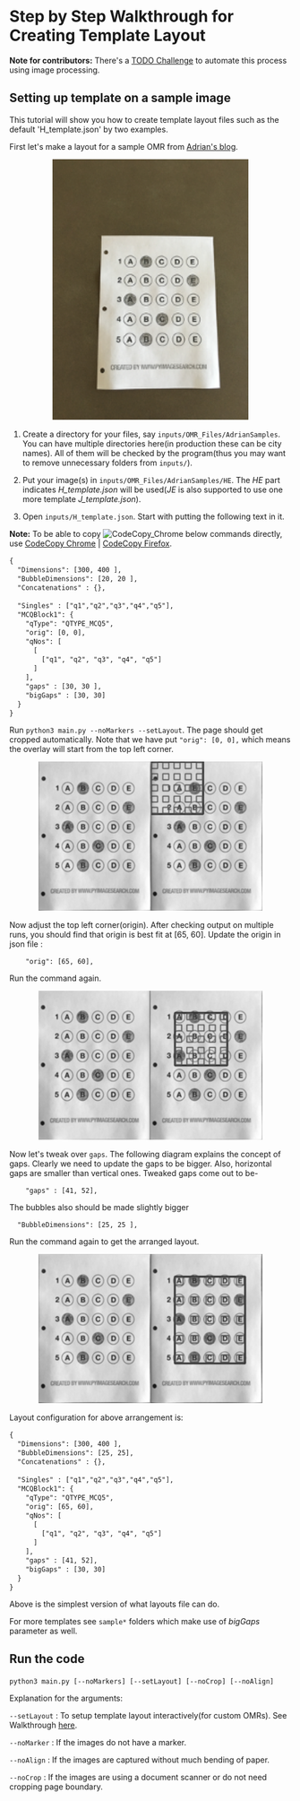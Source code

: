 # Step by Step Walkthrough for Creating Template Layout
**Note for contributors:** There's a [TODO Challenge](./TODOs) to automate this process using image processing. 

## Setting up template on a sample image
This tutorial will show you how to create template layout files such as the default 'H_template.json' by two examples.

<!-- TODO explain directory structure here -->

First let's make a layout for a sample OMR from [Adrian's blog](https://pyimagesearch.com/2016/10/03/bubble-sheet-multiple-choice-scanner-and-test-grader-using-omr-python-and-opencv/).
<!-- image here -->
<p align="center">
  <img alt="Adrian OMR" width="350" src="./images/AdrianSample/HE/adrian_omr.png">
</p>

1. Create a directory for your files, say `inputs/OMR_Files/AdrianSamples`. You can have multiple directories here(in production these can be city names). All of them will be checked by the program(thus you may want to remove unnecessary folders from `inputs/`).

2. Put your image(s) in `inputs/OMR_Files/AdrianSamples/HE`. The *HE* part indicates *H_template.json* will be used(*JE* is also supported to use one more template *J_template.json*).

3. Open `inputs/H_template.json`. 
Start with putting the following text in it.

**Note:** To be able to copy <span><img alt="CodeCopy_Chrome" height="20" src="https://upload.wikimedia.org/wikipedia/commons/thumb/9/91/Octicons-clippy.svg/200px-Octicons-clippy.svg.png"></span> below commands directly, use [CodeCopy Chrome](https://chrome.google.com/webstore/detail/codecopy/fkbfebkcoelajmhanocgppanfoojcdmg) | [CodeCopy Firefox](https://addons.mozilla.org/en-US/firefox/addon/codecopy/).

```
{
  "Dimensions": [300, 400 ],
  "BubbleDimensions": [20, 20 ],
  "Concatenations" : {},
  
  "Singles" : ["q1","q2","q3","q4","q5"],
  "MCQBlock1": {
    "qType": "QTYPE_MCQ5",
    "orig": [0, 0],
    "qNos": [
      [
        ["q1", "q2", "q3", "q4", "q5"]
      ]
    ],  
    "gaps" : [30, 30 ],
    "bigGaps" : [30, 30]
  }
}
```

Run `python3 main.py --noMarkers --setLayout`. The page should get cropped automatically.
Note that we have put `"orig": [0, 0],` which means the overlay will start from the top left corner.
<!-- Put initial layout here -->
<p align="center">
  <img alt="Initial Layout" width="400" src="./images/initial_layout.png">
</p>
Now adjust the top left corner(origin). After checking output on multiple runs, you should find that origin is best fit at [65, 60]. Update the origin in json file : 

```
    "orig": [65, 60],
```
Run the command again.
<!-- Put origin_step here -->
<p align="center">
  <img alt="Origin Step" width="400" src="./images/origin_step.png">
</p>

Now let's tweak over `gaps`. The following diagram explains the concept of gaps. 
Clearly we need to update the gaps to be bigger. Also, horizontal gaps are smaller than vertical ones. Tweaked gaps come out to be- 
```
    "gaps" : [41, 52],
```
The bubbles also should be made slightly bigger
```
  "BubbleDimensions": [25, 25 ],
```
Run the command again to get the arranged layout.
<!-- put final_layout here -->
<p align="center">
  <img alt="Final Layout" width="400" src="./images/final_layout.png">
</p>

Layout configuration for above arrangement is:
```
{
  "Dimensions": [300, 400 ],
  "BubbleDimensions": [25, 25],
  "Concatenations" : {},
  
  "Singles" : ["q1","q2","q3","q4","q5"],
  "MCQBlock1": {
    "qType": "QTYPE_MCQ5",
    "orig": [65, 60],
    "qNos": [
      [
        ["q1", "q2", "q3", "q4", "q5"]
      ]
    ],  
    "gaps" : [41, 52],
    "bigGaps" : [30, 30]
  }
}
```
Above is the simplest version of what layouts file can do. 

For more templates see `sample*` folders which make use of *bigGaps* parameter as well.
<!-- 
	4. Put marker crop(If any) at `inputs/omr_marker.jpg`. Adjust templ_scale_fac in globals.py 
-->

<!-- bummer: do not change the header text as it's linked -->
## Run the code

`python3 main.py [--noMarkers] [--setLayout] [--noCrop] [--noAlign]` 

Explanation for the arguments:

`--setLayout` : To setup template layout interactively(for custom OMRs). See Walkthrough [here](https://github.com/Udayraj123/OMRChecker/wiki/User-Guide).

`--noMarker` : If the images do not have a marker.

`--noAlign` : If the images are captured without much bending of paper.
<!-- explanatory image here -->
`--noCrop` : If the images are using a document scanner or do not need cropping page boundary.


<!-- mention col_orient by example -->